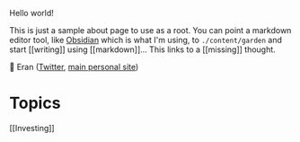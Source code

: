 Hello world!

This is just a sample about page to use as a root.
You can point a markdown editor tool, like [Obsidian](https://obsidian.md) which is what I'm using, to `./content/garden` and start [[writing]] using [[markdown]]...
This links to a [[missing]] thought.

👋 Eran ([Twitter](https://twitter.com/ekampf), [main personal site](https://ekampf.com/))

# Topics

[[Investing]]
